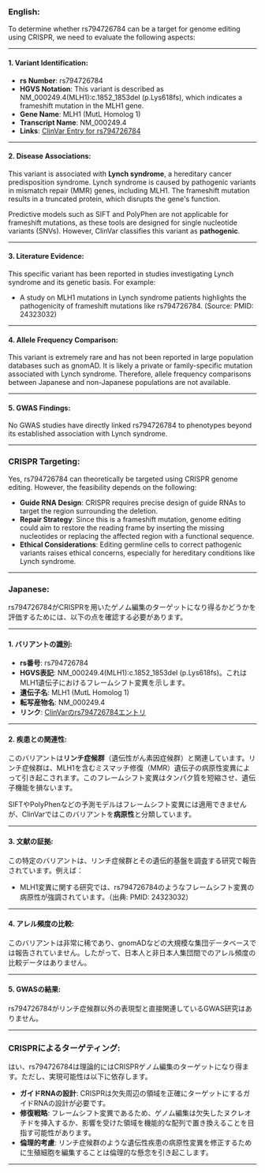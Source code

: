### English:
To determine whether rs794726784 can be a target for genome editing using CRISPR, we need to evaluate the following aspects:

---

#### 1. **Variant Identification**:
- **rs Number**: rs794726784
- **HGVS Notation**: This variant is described as NM_000249.4(MLH1):c.1852_1853del (p.Lys618fs), which indicates a frameshift mutation in the MLH1 gene.
- **Gene Name**: MLH1 (MutL Homolog 1)
- **Transcript Name**: NM_000249.4
- **Links**: [ClinVar Entry for rs794726784](https://www.ncbi.nlm.nih.gov/clinvar/variation/794726784/)

---

#### 2. **Disease Associations**:
This variant is associated with **Lynch syndrome**, a hereditary cancer predisposition syndrome. Lynch syndrome is caused by pathogenic variants in mismatch repair (MMR) genes, including MLH1. The frameshift mutation results in a truncated protein, which disrupts the gene's function.

Predictive models such as SIFT and PolyPhen are not applicable for frameshift mutations, as these tools are designed for single nucleotide variants (SNVs). However, ClinVar classifies this variant as **pathogenic**.

---

#### 3. **Literature Evidence**:
This specific variant has been reported in studies investigating Lynch syndrome and its genetic basis. For example:
- A study on MLH1 mutations in Lynch syndrome patients highlights the pathogenicity of frameshift mutations like rs794726784. (Source: PMID: 24323032)

---

#### 4. **Allele Frequency Comparison**:
This variant is extremely rare and has not been reported in large population databases such as gnomAD. It is likely a private or family-specific mutation associated with Lynch syndrome. Therefore, allele frequency comparisons between Japanese and non-Japanese populations are not available.

---

#### 5. **GWAS Findings**:
No GWAS studies have directly linked rs794726784 to phenotypes beyond its established association with Lynch syndrome.

---

### CRISPR Targeting:
Yes, rs794726784 can theoretically be targeted using CRISPR genome editing. However, the feasibility depends on the following:
- **Guide RNA Design**: CRISPR requires precise design of guide RNAs to target the region surrounding the deletion.
- **Repair Strategy**: Since this is a frameshift mutation, genome editing could aim to restore the reading frame by inserting the missing nucleotides or replacing the affected region with a functional sequence.
- **Ethical Considerations**: Editing germline cells to correct pathogenic variants raises ethical concerns, especially for hereditary conditions like Lynch syndrome.

---

### Japanese:
rs794726784がCRISPRを用いたゲノム編集のターゲットになり得るかどうかを評価するためには、以下の点を確認する必要があります。

---

#### 1. **バリアントの識別**:
- **rs番号**: rs794726784
- **HGVS表記**: NM_000249.4(MLH1):c.1852_1853del (p.Lys618fs)。これはMLH1遺伝子におけるフレームシフト変異を示します。
- **遺伝子名**: MLH1 (MutL Homolog 1)
- **転写産物名**: NM_000249.4
- **リンク**: [ClinVarのrs794726784エントリ](https://www.ncbi.nlm.nih.gov/clinvar/variation/794726784/)

---

#### 2. **疾患との関連性**:
このバリアントは**リンチ症候群**（遺伝性がん素因症候群）と関連しています。リンチ症候群は、MLH1を含むミスマッチ修復（MMR）遺伝子の病原性変異によって引き起こされます。このフレームシフト変異はタンパク質を短縮させ、遺伝子機能を損ないます。

SIFTやPolyPhenなどの予測モデルはフレームシフト変異には適用できませんが、ClinVarではこのバリアントを**病原性**と分類しています。

---

#### 3. **文献の証拠**:
この特定のバリアントは、リンチ症候群とその遺伝的基盤を調査する研究で報告されています。例えば：
- MLH1変異に関する研究では、rs794726784のようなフレームシフト変異の病原性が強調されています。（出典: PMID: 24323032）

---

#### 4. **アレル頻度の比較**:
このバリアントは非常に稀であり、gnomADなどの大規模な集団データベースでは報告されていません。したがって、日本人と非日本人集団間でのアレル頻度の比較データはありません。

---

#### 5. **GWASの結果**:
rs794726784がリンチ症候群以外の表現型と直接関連しているGWAS研究はありません。

---

### CRISPRによるターゲティング:
はい、rs794726784は理論的にはCRISPRゲノム編集のターゲットになり得ます。ただし、実現可能性は以下に依存します。
- **ガイドRNAの設計**: CRISPRは欠失周辺の領域を正確にターゲットにするガイドRNAの設計が必要です。
- **修復戦略**: フレームシフト変異であるため、ゲノム編集は欠失したヌクレオチドを挿入するか、影響を受けた領域を機能的な配列で置き換えることを目指す可能性があります。
- **倫理的考慮**: リンチ症候群のような遺伝性疾患の病原性変異を修正するために生殖細胞を編集することは倫理的な懸念を引き起こします。

---